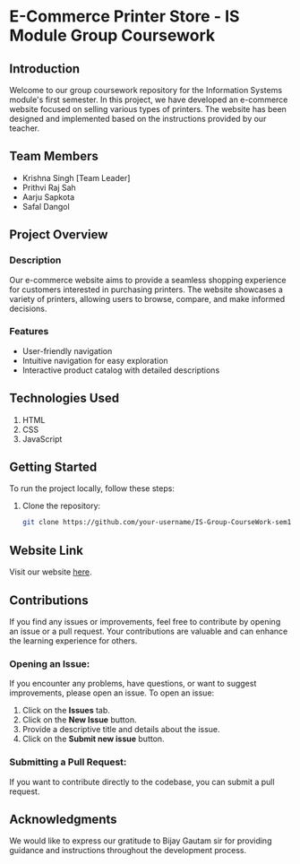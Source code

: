 # E-Commerce Printer Store - IS Module Group Coursework

## Introduction

Welcome to our group coursework repository for the Information Systems module's first semester. In this project, we have developed an e-commerce website focused on selling various types of printers. The website has been designed and implemented based on the instructions provided by our teacher.

## Team Members

- Krishna Singh [Team Leader]
- Prithvi Raj Sah
- Aarju Sapkota
- Safal Dangol

## Project Overview

### Description

Our e-commerce website aims to provide a seamless shopping experience for customers interested in purchasing printers. The website showcases a variety of printers, allowing users to browse, compare, and make informed decisions.

### Features

- User-friendly navigation
- Intuitive navigation for easy exploration
- Interactive product catalog with detailed descriptions

## Technologies Used

1. HTML
2. CSS
3. JavaScript

## Getting Started

To run the project locally, follow these steps:

1. Clone the repository:
     ```bash
    git clone https://github.com/your-username/IS-Group-CourseWork-sem1

## Website Link

Visit our website [here](insert_your_deployed_website_link).

## Contributions

If you find any issues or improvements, feel free to contribute by opening an issue or a pull request. Your contributions are valuable and can enhance the learning experience for others.

### Opening an Issue:

If you encounter any problems, have questions, or want to suggest improvements, please open an issue. To open an issue:

1. Click on the **Issues** tab.
2. Click on the **New Issue** button.
3. Provide a descriptive title and details about the issue.
4. Click on the **Submit new issue** button.

### Submitting a Pull Request:

If you want to contribute directly to the codebase, you can submit a pull request.

## Acknowledgments

We would like to express our gratitude to Bijay Gautam sir for providing guidance and instructions throughout the development process.


